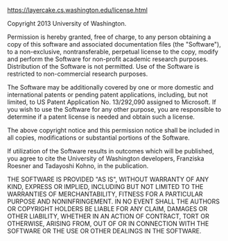 https://layercake.cs.washington.edu/license.html

Copyright 2013 University of Washington.

Permission is hereby granted, free of charge, to any person obtaining a copy of this software and associated documentation files (the "Software"), to a non-exclusive, nontransferable, perpetual license to the copy, modify and perform the Software for non-profit academic research purposes. Distribution of the Software is not permitted. Use of the Software is restricted to non-commercial research purposes.

The Software may be additionally covered by one or more domestic and international patents or pending patent applications, including, but not limited, to US Patent Application No. 13/292,090 assigned to Microsoft. If you wish to use the Software for any other purpose, you are responsible to determine if a patent license is needed and obtain such a license.

The above copyright notice and this permission notice shall be included in all copies, modifications or substantial portions of the Software.

If utilization of the Software results in outcomes which will be published, you agree to cite the University of Washington developers, Franziska Roesner and Tadayoshi Kohno, in the publication.

THE SOFTWARE IS PROVIDED "AS IS", WITHOUT WARRANTY OF ANY KIND, EXPRESS OR IMPLIED, INCLUDING BUT NOT LIMITED TO THE WARRANTIES OF MERCHANTABILITY, FITNESS FOR A PARTICULAR PURPOSE AND NONINFRINGEMENT. IN NO EVENT SHALL THE AUTHORS OR COPYRIGHT HOLDERS BE LIABLE FOR ANY CLAIM, DAMAGES OR OTHER LIABILITY, WHETHER IN AN ACTION OF CONTRACT, TORT OR OTHERWISE, ARISING FROM, OUT OF OR IN CONNECTION WITH THE SOFTWARE OR THE USE OR OTHER DEALINGS IN THE SOFTWARE.
